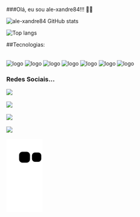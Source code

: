 ###Olá, eu sou ale-xandre84!!! ✌🏿


<!--
**ale-xandre84/ale-xandre84** is a ✨ _special_ ✨ repository because its `README.md` (this file) appears on your GitHub profile.

Here are some ideas to get you started:

- 🔭 I’m currently working on ...
- 🌱 I’m currently learning ...
- 👯 I’m looking to collaborate on ...
- 🤔 I’m looking for help with ...
- 💬 Ask me about ...
- 📫 How to reach me: ...
- 😄 Pronouns: ...
- ⚡ Fun fact: ...
-->

![ale-xandre84 GitHub stats](https://github-readme-stats.vercel.app/api?username=ale-xandre84&show_icons=true&theme=tokyonight)

![Top langs](https://github-readme-stats.vercel.app/api/top-langs/?username=ale-xandre84&layout=compact&langs_count=7&theme=tokyonight)

  
 ##Tecnologias:
 
 
 <div style="display: inline_block"><br>
  <img src="https://cdn.jsdelivr.net/gh/devicons/devicon/icons/html5/html5-original.svg" align="center" alt="logo" height="30" width="40" />
  <img src="https://cdn.jsdelivr.net/gh/devicons/devicon/icons/css3/css3-original.svg" align="center" alt="logo" height="30" width="40" />
  <img src="https://cdn.jsdelivr.net/gh/devicons/devicon/icons/javascript/javascript-original.svg" align="center" alt="logo"       height="30"width="40"/>
  <img src="https://cdn.jsdelivr.net/gh/devicons/devicon/icons/nodejs/nodejs-original.svg" align="center" alt="logo" height="30" width="40"/>
  <img src="https://cdn.jsdelivr.net/gh/devicons/devicon/icons/typescript/typescript-original.svg" align="center" alt="logo" height="30"width="40" />
  <img src="https://cdn.jsdelivr.net/gh/devicons/devicon/icons/react/react-original.svg" align="center" alt="logo" height="30" width="40"/>
  <img src="https://cdn.jsdelivr.net/gh/devicons/devicon/icons/nextjs/nextjs-original.svg"align="center" alt="logo" height="30" width="40" />
</div>
 
 
 
 
 
 
 
 
 
 
 
 
 
### Redes Sociais... 
<div> 
  <a href="https://instagram.com/rafaballerini" target="_blank"><img src="https://img.shields.io/badge/-Instagram-%23E4405F?style=for-the-badge&logo=instagram&logoColor=white" target="_blank"></a>
  
 <a href="https://discord.gg/wagxzStdcR" target="_blank"><img src="https://img.shields.io/badge/Discord-7289DA?style=for-the-badge&logo=discord&logoColor=white" target="_blank"></a> 
  
  <a href = "mailto:contatorafaballerini@gmail.com"><img src="https://img.shields.io/badge/-Gmail-%23333?style=for-the-badge&logo=gmail&logoColor=white" target="_blank"></a>
  
  <a href="https://www.linkedin.com/in/rafaella-ballerini-45875016a" target="_blank"><img src="https://img.shields.io/badge/-LinkedIn-%230077B5?style=for-the-badge&logo=linkedin&logoColor=white" target="_blank"></a> 
 
  ![Snake animation](https://github.com/rafaballerini/rafaballerini/blob/output/github-contribution-grid-snake.svg)
 
</div>
